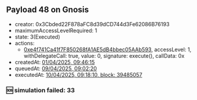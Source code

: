## Payload 48 on Gnosis

- creator: 0x3Cbded22F878aFC8d39dCD744d3Fe62086B76193
- maximumAccessLevelRequired: 1
- state: 3(Executed)
- actions:
  - [0xe4f741Ca41f7F850268fA1AE5dB4bbec05AAb593](https://gnosisscan.io/tx/0xe4f741Ca41f7F850268fA1AE5dB4bbec05AAb593), accessLevel: 1, withDelegateCall: true, value: 0, signature: execute(), callData: 0x
- createdAt: [01/04/2025, 09:46:15](https://gnosisscan.io/tx/0xd43e20d1763c86b48cee6485bdf8da6fe147dc7a5192194bac1054668023add6)
- queuedAt: [09/04/2025, 09:02:20](https://gnosisscan.io/tx/0xe0eca0da19b660228cffcca363dfb6e90aa92c6f17d869251aa0dcce2126dd6d)
- executedAt: [10/04/2025, 09:18:10, block: 39485057](https://gnosisscan.io/tx/0x0c49a64e1d7912d2070df86d0f4d2f005e4ab8df5dd978282c806e2756f2fa0e)

### :sos: simulation failed: 33
